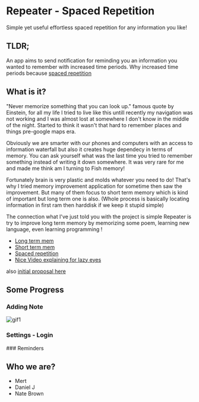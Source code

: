 # Repeater - Spaced Repetition
Simple yet useful effortless spaced repetition for any information you like! 

## TLDR; 
An app aims to send notification for reminding you an information you wanted to remember with increased time periods.
Why increased time periods because [spaced repetition](https://en.wikipedia.org/wiki/Spaced_repetition)


## What is it?
"Never memorize something that you can look up." famous quote by Einstein, for all my life I tried to live like this untill recently my navigation was not working and I was almost lost at somewhere I don't know in the middle of the night. Started to think it wasn't that hard to remember places and things pre-google maps era. 

Obviously we are smarter with our phones and computers with an access to information waterfall but also it creates huge dependecy in terms of memory. You can ask yourself what was the last time you tried to remember something instead of writing it down somewhere. It was very rare for me and made me think am I turning to Fish memory! 

Fortunately brain is very plastic and molds whatever you need to do! That's why I tried memory improvement application for sometime then saw the improvement. But many of them focus to short term memory which is kind of important but long term one is also. (Whole process is basically locating information in first ram then harddisk if we keep it stupid simple)

The connection what I've just told you with the project is simple Repeater is try to improve long term memory by memorizing some poem, learning new language, even learning programming ! 

- [Long term mem](https://en.wikipedia.org/wiki/Long-term_memory)
- [Short term mem](https://en.wikipedia.org/wiki/Short-term_memory)
- [Spaced repetition](https://en.wikipedia.org/wiki/Spaced_repetition)
- [Nice Video explaining for lazy eyes](https://www.youtube.com/watch?v=cVf38y07cfk)

also [initial proposal here](https://docs.google.com/document/d/1M4tA-9GHLmIiSkN0Hq0uAV56x3xV5G-uvZ7bjseC79E/edit?usp=sharing)

## Some Progress 
### Adding Note
![gif1](https://imgur.com/DXcJG0b)
### Settings - Login
<blockquote class="imgur-embed-pub" lang="en" data-id="a/3GDOvLO" data-context="false" ><a href="//imgur.com/a/3GDOvLO"></a></blockquote><script async src="//s.imgur.com/min/embed.js" charset="utf-8"></script>
### Reminders 
<blockquote class="imgur-embed-pub" lang="en" data-id="a/VbzmtIk" data-context="false" ><a href="//imgur.com/a/VbzmtIk"></a></blockquote><script async src="//s.imgur.com/min/embed.js" charset="utf-8"></script>




## Who we are?
 - Mert
 - Daniel J
 - Nate Brown

